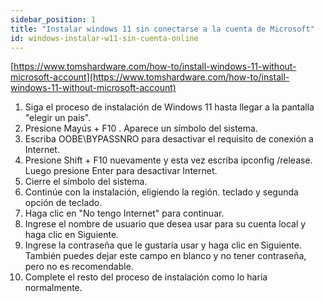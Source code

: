 ```yaml
---
sidebar_position: 1
title: "Instalar windows 11 sin conectarse a la cuenta de Microsoft"
id: windows-instalar-w11-sin-cuenta-online
---
```


[https://www.tomshardware.com/how-to/install-windows-11-without-microsoft-account](https://www.tomshardware.com/how-to/install-windows-11-without-microsoft-account)

1. Siga el proceso de instalación de Windows 11 hasta llegar a la pantalla "elegir un país".
2. Presione Mayús + F10 . Aparece un símbolo del sistema.
3. Escriba OOBE\BYPASSNRO para desactivar el requisito de conexión a Internet.
4. Presione Shift + F10 nuevamente y esta vez escriba ipconfig /release. Luego presione Enter para desactivar Internet.
5. Cierre el símbolo del sistema.
6. Continúe con la instalación, eligiendo la región. teclado y segunda opción de teclado.
7. Haga clic en "No tengo Internet" para continuar.
8. Ingrese el nombre de usuario que desea usar para su cuenta local y haga clic en Siguiente.
9. Ingrese la contraseña que le gustaría usar y haga clic en Siguiente. También puedes dejar este campo en blanco y no tener contraseña, pero no es recomendable.
10. Complete el resto del proceso de instalación como lo haría normalmente.
